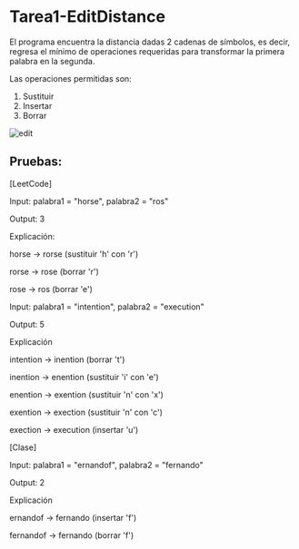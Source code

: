 # Tarea1-EditDistance
El programa encuentra la distancia dadas 2 cadenas de símbolos, es decir, regresa el mínimo de operaciones requeridas
para transformar la primera palabra en la segunda.

Las operaciones permitidas son:
1) Sustituir
2) Insertar
3) Borrar

![edit](https://user-images.githubusercontent.com/98791779/185814362-d1c892dc-b426-47cd-bd61-9d9a0cdaa937.png)

Pruebas:
---
[LeetCode]

Input: palabra1 = "horse", palabra2 = "ros"

Output: 3

Explicación:

horse -> rorse (sustituir 'h' con 'r')

rorse -> rose (borrar 'r')

rose -> ros (borrar 'e')




Input: palabra1 = "intention", palabra2 = "execution"

Output: 5

Explicación

intention -> inention (borrar 't')

inention -> enention (sustituir 'i' con 'e')

enention -> exention (sustituir 'n' con 'x')

exention -> exection (sustituir 'n' con 'c')

exection -> execution (insertar 'u')




[Clase]

Input: palabra1 = "ernandof", palabra2 = "fernando"

Output: 2

Explicación

ernandof -> fernando (insertar 'f')

fernandof -> fernando (borrar 'f')
